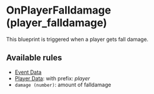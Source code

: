 # OnPlayerFalldamage (player_falldamage)

This blueprint is triggered when a player gets fall damage.

## Available rules

- [Event Data](../rules/GlobalEventData.md)
- [Player Data](../rules/GlobalPlayerData.md): with prefix: *player*
- `damage (number)`: amount of falldamage
